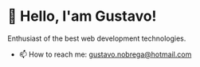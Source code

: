 # 👋 Hello, I'am Gustavo!

Enthusiast of the best web development technologies.


- 📫 How to reach me: gustavo.nobrega@hotmail.com
